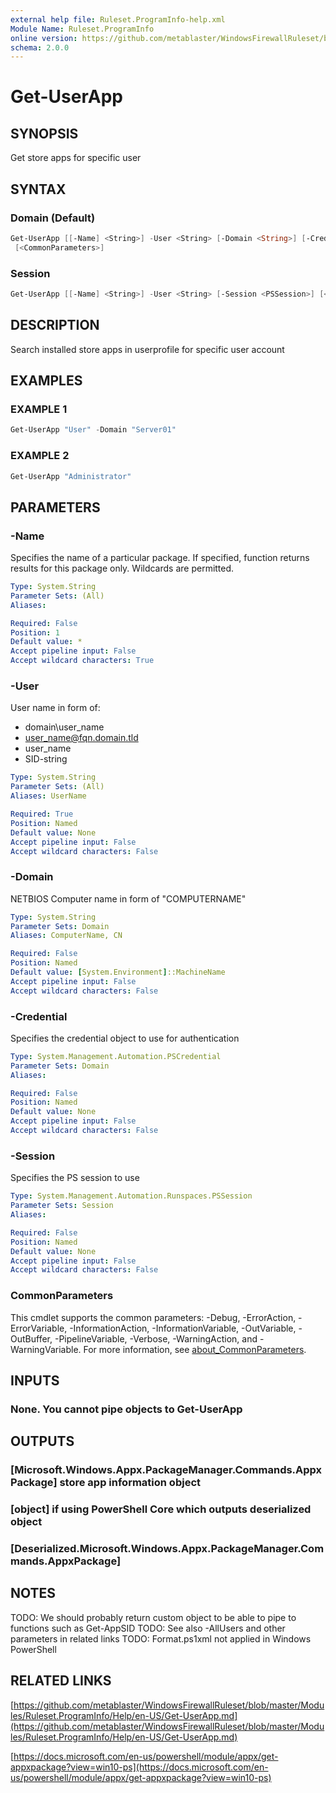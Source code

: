 ```yaml
---
external help file: Ruleset.ProgramInfo-help.xml
Module Name: Ruleset.ProgramInfo
online version: https://github.com/metablaster/WindowsFirewallRuleset/blob/master/Modules/Ruleset.ProgramInfo/Help/en-US/Get-UserApp.md
schema: 2.0.0
---
```


# Get-UserApp

## SYNOPSIS

Get store apps for specific user

## SYNTAX

### Domain (Default)

```powershell
Get-UserApp [[-Name] <String>] -User <String> [-Domain <String>] [-Credential <PSCredential>]
 [<CommonParameters>]
```

### Session

```powershell
Get-UserApp [[-Name] <String>] -User <String> [-Session <PSSession>] [<CommonParameters>]
```

## DESCRIPTION

Search installed store apps in userprofile for specific user account

## EXAMPLES

### EXAMPLE 1

```powershell
Get-UserApp "User" -Domain "Server01"
```

### EXAMPLE 2

```powershell
Get-UserApp "Administrator"
```

## PARAMETERS

### -Name

Specifies the name of a particular package.
If specified, function returns results for this package only.
Wildcards are permitted.

```yaml
Type: System.String
Parameter Sets: (All)
Aliases:

Required: False
Position: 1
Default value: *
Accept pipeline input: False
Accept wildcard characters: True
```

### -User

User name in form of:

- domain\user_name
- user_name@fqn.domain.tld
- user_name
- SID-string

```yaml
Type: System.String
Parameter Sets: (All)
Aliases: UserName

Required: True
Position: Named
Default value: None
Accept pipeline input: False
Accept wildcard characters: False
```

### -Domain

NETBIOS Computer name in form of "COMPUTERNAME"

```yaml
Type: System.String
Parameter Sets: Domain
Aliases: ComputerName, CN

Required: False
Position: Named
Default value: [System.Environment]::MachineName
Accept pipeline input: False
Accept wildcard characters: False
```

### -Credential

Specifies the credential object to use for authentication

```yaml
Type: System.Management.Automation.PSCredential
Parameter Sets: Domain
Aliases:

Required: False
Position: Named
Default value: None
Accept pipeline input: False
Accept wildcard characters: False
```

### -Session

Specifies the PS session to use

```yaml
Type: System.Management.Automation.Runspaces.PSSession
Parameter Sets: Session
Aliases:

Required: False
Position: Named
Default value: None
Accept pipeline input: False
Accept wildcard characters: False
```

### CommonParameters

This cmdlet supports the common parameters: -Debug, -ErrorAction, -ErrorVariable, -InformationAction, -InformationVariable, -OutVariable, -OutBuffer, -PipelineVariable, -Verbose, -WarningAction, and -WarningVariable. For more information, see [about_CommonParameters](http://go.microsoft.com/fwlink/?LinkID=113216).

## INPUTS

### None. You cannot pipe objects to Get-UserApp

## OUTPUTS

### [Microsoft.Windows.Appx.PackageManager.Commands.AppxPackage] store app information object

### [object] if using PowerShell Core which outputs deserialized object

### [Deserialized.Microsoft.Windows.Appx.PackageManager.Commands.AppxPackage]

## NOTES

TODO: We should probably return custom object to be able to pipe to functions such as Get-AppSID
TODO: See also -AllUsers and other parameters in related links
TODO: Format.ps1xml not applied in Windows PowerShell

## RELATED LINKS

[https://github.com/metablaster/WindowsFirewallRuleset/blob/master/Modules/Ruleset.ProgramInfo/Help/en-US/Get-UserApp.md](https://github.com/metablaster/WindowsFirewallRuleset/blob/master/Modules/Ruleset.ProgramInfo/Help/en-US/Get-UserApp.md)

[https://docs.microsoft.com/en-us/powershell/module/appx/get-appxpackage?view=win10-ps](https://docs.microsoft.com/en-us/powershell/module/appx/get-appxpackage?view=win10-ps)
